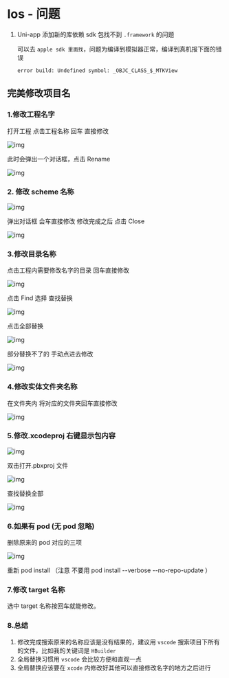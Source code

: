 # Ios - 问题

1. Uni-app 添加新的库依赖 sdk 包找不到 `.framework` 的问题

   可以去 `apple sdk 里面找`，问题为编译到模拟器正常，编译到真机报下面的错误

   ```
   error build: Undefined symbol: _OBJC_CLASS_$_MTKView
   ```

## 完美修改项目名

### 1.修改工程名字

打开工程 点击工程名称 回车 直接修改

![img](https://static.yoouu.cn/imgs/doc/front-end/ios/SouthEast.png)

此时会弹出一个对话框，点击 Rename

![img](https://static.yoouu.cn/imgs/doc/front-end/ios/SouthEast-20220917130547926.png)

### 2. 修改 scheme 名称

![img](https://static.yoouu.cn/imgs/doc/front-end/ios/SouthEast-20220917130615698.png)

弹出对话框 会车直接修改 修改完成之后 点击 Close

![img](https://static.yoouu.cn/imgs/doc/front-end/ios/SouthEast-20220917130638915.png)

### 3.修改目录名称

点击工程内需要修改名字的目录 回车直接修改

![img](https://static.yoouu.cn/imgs/doc/front-end/ios/SouthEast-20220917130820602.png)

点击 Find 选择 查找替换

![img](https://static.yoouu.cn/imgs/doc/front-end/ios/SouthEast-20220917130839907.png)

点击全部替换

![img](https://static.yoouu.cn/imgs/doc/front-end/ios/SouthEast-20220917130859173.png)

部分替换不了的 手动点进去修改

![img](https://static.yoouu.cn/imgs/doc/front-end/ios/SouthEast-20220917130914340.png)

### 4.修改实体文件夹名称

在文件夹内 将对应的文件夹回车直接修改

![img](https://static.yoouu.cn/imgs/doc/front-end/ios/SouthEast-20220917131000048.png)

### 5.修改.xcodeproj 右键显示包内容

![img](https://static.yoouu.cn/imgs/doc/front-end/ios/SouthEast-20220917131057710.png)

双击打开.pbxproj 文件

![img](https://static.yoouu.cn/imgs/doc/front-end/ios/SouthEast-20220917131118418.png)

查找替换全部

![img](https://static.yoouu.cn/imgs/doc/front-end/ios/SouthEast-20220917131206417.png)

### 6.如果有 pod (无 pod 忽略)

删除原来的 pod 对应的三项

![img](https://static.yoouu.cn/imgs/doc/front-end/ios/SouthEast-20220917131238030.png)

重新 pod install （注意 不要用 pod install --verbose --no-repo-update ）

### 7.修改 target 名称

选中 target 名称按回车就能修改。

### 8.总结

1. 修改完成搜索原来的名称应该是没有结果的，建议用 `vscode` 搜索项目下所有的文件，比如我的关键词是 `HBuilder`
2. 全局替换习惯用 `vscode` 会比较方便和直观一点
3. 全局替换应该要在 `xcode` 内修改好其他可以直接修改名字的地方之后进行
